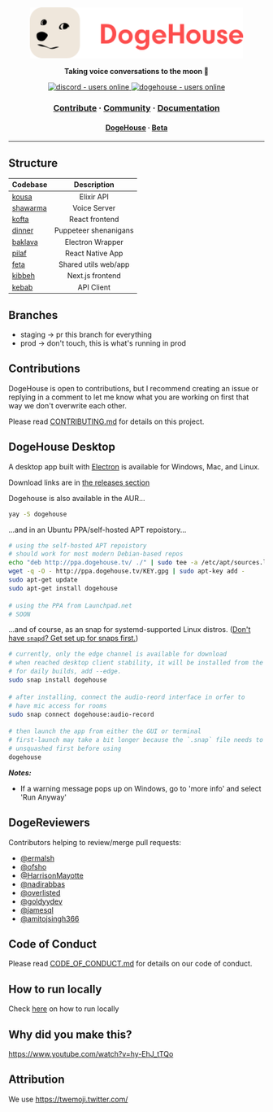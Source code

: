 <a href="https://dogehouse.tv"><p align="center">
<img height=100 src="https://raw.githubusercontent.com/benawad/dogehouse/staging/.redesign-assets/dogehouse_logo.svg"/>

</p></a>
<p align="center">
  <strong>Taking voice conversations to the moon 🚀</strong>
</p>
<p align="center">
  <a href="https://discord.gg/wCbKBZF9cV">
    <img src="https://img.shields.io/discord/810571477316403233?style=for-the-badge" alt="discord - users online" />
  </a>
  <a href="https://dogehouse.tv">
    <img src="https://img.shields.io/endpoint?color=FD4D4D&style=for-the-badge&url=https%3A%2F%2Fapi.dogehouse.xyz%2Fv1%2Fshields" alt="dogehouse - users online" />
  </a>
</p>

<h3 align="center">
  <a href="https://github.com/benawad/dogehouse/blob/staging/CONTRIBUTING.md">Contribute</a>
  <span> · </span>
  <a href="https://discord.gg/82HzQCJCDg">Community</a>
  <span> · </span>
  <a href="./docs/README.MD">Documentation</a>
</h3>

<h4 align="center">
  <a href="https://dogehouse.tv">DogeHouse</a>
  <span> · </span>
  <a href="https://next.dogehouse.tv">Beta</a>
</h4>

---

## Structure

| Codebase             |      Description      |
| :------------------- | :-------------------: |
| [kousa](kousa)       |      Elixir API       |
| [shawarma](shawarma) |     Voice Server      |
| [kofta](kofta)       |    React frontend     |
| [dinner](dinner)     | Puppeteer shenanigans |
| [baklava](baklava)   |   Electron Wrapper    |
| [pilaf](pilaf)       |   React Native App    |
| [feta](feta)         | Shared utils web/app  |
| [kibbeh](kibbeh)     |   Next.js frontend    |
| [kebab](kebab)       |      API Client       |

## Branches

- staging -> pr this branch for everything
- prod -> don't touch, this is what's running in prod

## Contributions

DogeHouse is open to contributions, but I recommend creating an issue or replying in a comment to let me know what you are working on first that way we don't overwrite each other.

Please read [CONTRIBUTING.md](https://github.com/benawad/dogehouse/blob/staging/CONTRIBUTING.md) for details on this project.

## DogeHouse Desktop

A desktop app built with [Electron](https://www.electronjs.org/) is available for Windows, Mac, and Linux.

Download links are in [the releases section](https://github.com/benawad/dogehouse/releases/latest)

Dogehouse is also available in the AUR...

```bash
yay -S dogehouse
```

...and in an Ubuntu PPA/self-hosted APT repoistory...

```bash
# using the self-hosted APT repoistory
# should work for most modern Debian-based repos
echo "deb http://ppa.dogehouse.tv/ ./" | sudo tee -a /etc/apt/sources.list > /dev/null
wget -q -O - http://ppa.dogehouse.tv/KEY.gpg | sudo apt-key add -
sudo apt-get update
sudo apt-get install dogehouse

# using the PPA from Launchpad.net
# SOON
```

...and of course, as an snap for systemd-supported Linux distros. ([Don't have `snapd`? Get set up for snaps first.](https://snapcraft.io/docs/installing-snapd))

```sh
# currently, only the edge channel is available for download
# when reached desktop client stability, it will be installed from the stable channel.
# for daily builds, add --edge.
sudo snap install dogehouse

# after installing, connect the audio-reord interface in orfer to
# have mic access for rooms
sudo snap connect dogehouse:audio-record

# then launch the app from either the GUI or terminal
# first-launch may take a bit longer because the `.snap` file needs to be
# unsquashed first before using
dogehouse
```

**_Notes:_**

- If a warning message pops up on Windows, go to 'more info' and select 'Run Anyway'

## DogeReviewers

Contributors helping to review/merge pull requests:

- [@ermalsh](https://github.com/ermalsh)
- [@ofsho](https://github.com/ofsho)
- [@HarrisonMayotte](https://github.com/HarrisonMayotte)
- [@nadirabbas](https://github.com/nadirabbas)
- [@overlisted](https://github.com/overlisted)
- [@goldyydev](https://github.com/goldyydev)
- [@jamesql](https://github.com/jamesql)
- [@amitojsingh366](https://github.com/amitojsingh366)

## Code of Conduct

Please read [CODE_OF_CONDUCT.md](https://github.com/benawad/dogehouse/blob/staging/CODE_OF_CONDUCT.md) for details on our code of conduct.

## How to run locally

Check <a href="https://github.com/benawad/dogehouse/blob/staging/CONTRIBUTING.md#quickstart-local-frontend-development">here</a> on how to run locally</a>

## Why did you make this?

https://www.youtube.com/watch?v=hy-EhJ_tTQo

## Attribution

We use https://twemoji.twitter.com/
